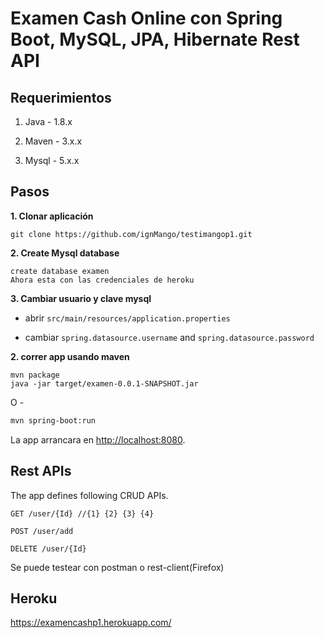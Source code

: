 # Examen Cash Online con Spring Boot, MySQL, JPA, Hibernate Rest API 

## Requerimientos

1. Java - 1.8.x

2. Maven - 3.x.x

3. Mysql - 5.x.x

## Pasos

**1. Clonar aplicación**

```
git clone https://github.com/ignMango/testimangop1.git
```

**2. Create Mysql database**

```
create database examen
Ahora esta con las credenciales de heroku
```

**3. Cambiar usuario y clave  mysql**

+ abrir `src/main/resources/application.properties`

+ cambiar `spring.datasource.username` and `spring.datasource.password`

**2. correr app usando maven**

```
mvn package
java -jar target/examen-0.0.1-SNAPSHOT.jar
```

O -

```bash
mvn spring-boot:run
```

La app arrancara en <http://localhost:8080>.

## Rest APIs

The app defines following CRUD APIs.

    
    GET /user/{Id} //{1} {2} {3} {4}
    
    POST /user/add
    
    DELETE /user/{Id}

Se puede testear con postman o rest-client(Firefox)

## Heroku

<https://examencashp1.herokuapp.com/>
